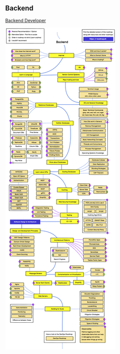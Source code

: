 ## Backend

[Backend Developer](https://roadmap.sh/backend)

![backend](../images/roadmap-backend.png)